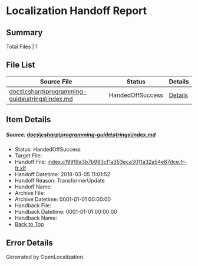 # <a name='report-top'></a> Localization Handoff Report

## Summary
 Total Files | 1

## File List
 Source File | Status | Details 
 ----------- | ------ | ------- 
 [docs\csharp\programming-guide\strings\index.md](https://github.com/OpenLocalizationTestOrg/docs/blob/75444267cc262dcdfc807db05b2441b78c986800/docs/csharp/programming-guide/strings/index.md) | HandedOffSuccess | [Details](#5ec9d6aebcb38e89aa21b86cbd005c594bf756e618812)

## Item Details
##### <a name='5ec9d6aebcb38e89aa21b86cbd005c594bf756e618812'></a> Source: [docs\csharp\programming-guide\strings\index.md](https://github.com/OpenLocalizationTestOrg/docs/blob/75444267cc262dcdfc807db05b2441b78c986800/docs/csharp/programming-guide/strings/index.md)
* Status: HandedOffSuccess
* Target File: 
* Handoff File: [index.c19919a3b7b983cf1a353eca3011a32a54e87dce.fr-fr.xlf](https://github.com/OpenLocalizationTestOrg/docs.handoff/blob/f58ae5ee21f658b55dedcbc0b060a431d3dcad23/ol-handoff/OpenLocalizationTestOrg/docs.fr-fr/master/p1-ht/index.c19919a3b7b983cf1a353eca3011a32a54e87dce.fr-fr.xlf)
* Handoff Datetime: 2018-03-05 11:01:52
* Handoff Reason: TransformerUpdate
* Handoff Name: 
* Archive File: 
* Archive Datetime: 0001-01-01 00:00:00
* Handback File: 
* Handback Datetime: 0001-01-01 00:00:00
* Handback Name: 
* [Back to Top](#report-top)


## Error Details

Generated by OpenLocalization.
